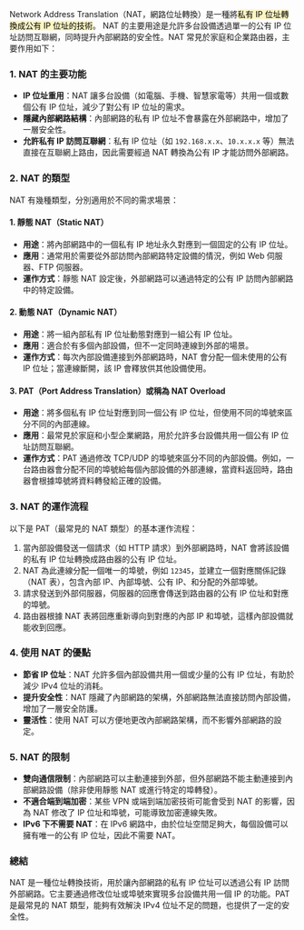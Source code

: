Network Address Translation（NAT，網路位址轉換）是一種將<mark style="background: #FFF3A3A6;">私有 IP 位址轉換成公有 IP 位址的技術</mark>。
NAT 的主要用途是允許多台設備透過單一的公有 IP 位址訪問互聯網，同時提升內部網路的安全性。NAT 常見於家庭和企業路由器，主要作用如下：

### 1. NAT 的主要功能

- **IP 位址重用**：NAT 讓多台設備（如電腦、手機、智慧家電等）共用一個或數個公有 IP 位址，減少了對公有 IP 位址的需求。
- **隱藏內部網路結構**：內部網路的私有 IP 位址不會暴露在外部網路中，增加了一層安全性。
- **允許私有 IP 訪問互聯網**：私有 IP 位址（如 `192.168.x.x`、`10.x.x.x` 等）無法直接在互聯網上路由，因此需要經過 NAT 轉換為公有 IP 才能訪問外部網路。

### 2. NAT 的類型

NAT 有幾種類型，分別適用於不同的需求場景：

#### 1. 靜態 NAT（Static NAT）

- **用途**：將內部網路中的一個私有 IP 地址永久對應到一個固定的公有 IP 位址。
- **應用**：通常用於需要從外部訪問內部網路特定設備的情況，例如 Web 伺服器、FTP 伺服器。
- **運作方式**：靜態 NAT 設定後，外部網路可以通過特定的公有 IP 訪問內部網路中的特定設備。

#### 2. 動態 NAT（Dynamic NAT）

- **用途**：將一組內部私有 IP 位址動態對應到一組公有 IP 位址。
- **應用**：適合於有多個內部設備，但不一定同時連線到外部的場景。
- **運作方式**：每次內部設備連接到外部網路時，NAT 會分配一個未使用的公有 IP 位址；當連線斷開，該 IP 會釋放供其他設備使用。

#### 3. PAT（Port Address Translation）或稱為 NAT Overload

- **用途**：將多個私有 IP 位址對應到同一個公有 IP 位址，但使用不同的埠號來區分不同的內部連線。
- **應用**：最常見於家庭和小型企業網路，用於允許多台設備共用一個公有 IP 位址訪問互聯網。
- **運作方式**：PAT 通過修改 TCP/UDP 的埠號來區分不同的內部設備。例如，一台路由器會分配不同的埠號給每個內部設備的外部連線，當資料返回時，路由器會根據埠號將資料轉發給正確的設備。

### 3. NAT 的運作流程

以下是 PAT（最常見的 NAT 類型）的基本運作流程：

1. 當內部設備發送一個請求（如 HTTP 請求）到外部網路時，NAT 會將該設備的私有 IP 位址轉換成路由器的公有 IP 位址。
2. NAT 為此連線分配一個唯一的埠號，例如 `12345`，並建立一個對應關係記錄（NAT 表），包含內部 IP、內部埠號、公有 IP、和分配的外部埠號。
3. 請求發送到外部伺服器，伺服器的回應會傳送到路由器的公有 IP 位址和對應的埠號。
4. 路由器根據 NAT 表將回應重新導向到對應的內部 IP 和埠號，這樣內部設備就能收到回應。

### 4. 使用 NAT 的優點

- **節省 IP 位址**：NAT 允許多個內部設備共用一個或少量的公有 IP 位址，有助於減少 IPv4 位址的消耗。
- **提升安全性**：NAT 隱藏了內部網路的架構，外部網路無法直接訪問內部設備，增加了一層安全防護。
- **靈活性**：使用 NAT 可以方便地更改內部網路架構，而不影響外部網路的設定。

### 5. NAT 的限制

- **雙向通信限制**：內部網路可以主動連接到外部，但外部網路不能主動連接到內部網路設備（除非使用靜態 NAT 或進行特定的埠轉發）。
- **不適合端到端加密**：某些 VPN 或端到端加密技術可能會受到 NAT 的影響，因為 NAT 修改了 IP 位址和埠號，可能導致加密連線失敗。
- **IPv6 下不需要 NAT**：在 IPv6 網路中，由於位址空間足夠大，每個設備可以擁有唯一的公有 IP 位址，因此不需要 NAT。

### 總結

NAT 是一種位址轉換技術，用於讓內部網路的私有 IP 位址可以透過公有 IP 訪問外部網路。它主要通過修改位址或埠號來實現多台設備共用一個 IP 的功能。PAT 是最常見的 NAT 類型，能夠有效解決 IPv4 位址不足的問題，也提供了一定的安全性。